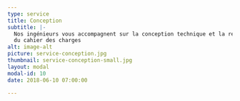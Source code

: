 ```yaml
---
type: service
title: Conception
subtitle: |-
  Nos ingénieurs vous accompagnent sur la conception technique et la réalisation
  du cahier des charges
alt: image-alt
picture: service-conception.jpg
thumbnail: service-conception-small.jpg
layout: modal
modal-id: 10
date: 2018-06-10 07:00:00

---
```


